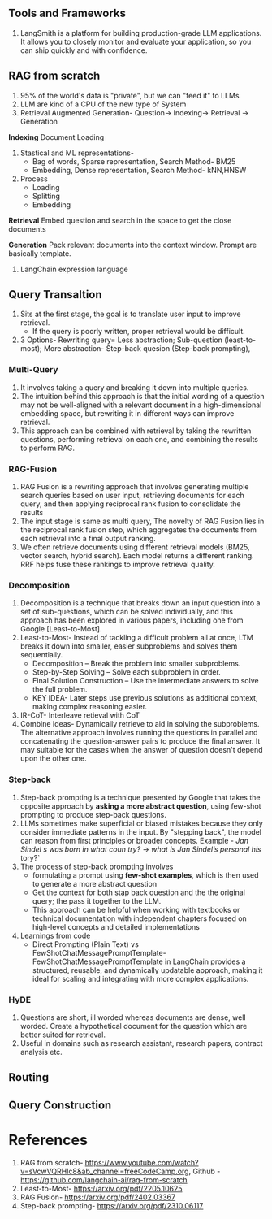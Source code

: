 ## Tools and Frameworks

1. LangSmith is a platform for building production-grade LLM applications. It allows you to closely monitor and evaluate your application, so you can ship quickly and with confidence.

## RAG from scratch

1. 95% of the world's data is "private", but we can "feed it" to LLMs
2. LLM are kind of a CPU of the new type of System
3. Retrieval Augmented Generation- Question-> Indexing-> Retrieval -> Generation

**Indexing**
Document Loading

1. Stastical and ML representations-
   - Bag of words, Sparse representation, Search Method- BM25
   - Embedding, Dense representation, Search Method- kNN,HNSW
2. Process
   - Loading
   - Splitting
   - Embedding

**Retrieval**
Embed question and search in the space to get the close documents

**Generation**
Pack relevant documents into the context window. Prompt are basically template.

1. LangChain expression language

## Query Transaltion

1. Sits at the first stage, the goal is to translate user input to improve retrieval.
   - If the query is poorly written, proper retrieval would be difficult.
2. 3 Options- Rewriting query= Less abstraction; Sub-question (least-to-most); More abstraction- Step-back quesion (Step-back prompting),

### Multi-Query

1. It involves taking a query and breaking it down into multiple queries.
2. The intuition behind this approach is that the initial wording of a question may not be well-aligned with a relevant document in a high-dimensional embedding space, but rewriting it in different ways can improve retrieval.
3. This approach can be combined with retrieval by taking the rewritten questions, performing retrieval on each one, and combining the results to perform RAG.

### RAG-Fusion

1. RAG Fusion is a rewriting approach that involves generating multiple search queries based on user input, retrieving documents for each query, and then applying reciprocal rank fusion to consolidate the results
2. The input stage is same as multi query, The novelty of RAG Fusion lies in the reciprocal rank fusion step, which aggregates the documents from each retrieval into a final output ranking.
3. We often retrieve documents using different retrieval models (BM25, vector search, hybrid search). Each model returns a different ranking. RRF helps fuse these rankings to improve retrieval quality.

### Decomposition

1. Decomposition is a technique that breaks down an input question into a set of sub-questions, which can be solved individually, and this approach has been explored in various papers, including one from Google [Least-to-Most].
2. Least-to-Most- Instead of tackling a difficult problem all at once, LTM breaks it down into smaller, easier subproblems and solves them sequentially.
   - Decomposition – Break the problem into smaller subproblems.
   - Step-by-Step Solving – Solve each subproblem in order.
   - Final Solution Construction – Use the intermediate answers to solve the full problem.
   - KEY IDEA- Later steps use previous solutions as additional context, making complex reasoning easier.
3. IR-CoT- Interleave retieval with CoT
4. Combine Ideas- Dynamically retrieve to aid in solving the subproblems. The alternative approach involves running the questions in parallel and concatenating the question-answer pairs to produce the final answer. It may suitable for the cases when the answer of question doesn't depend upon the other one.

### Step-back

1. Step-back prompting is a technique presented by Google that takes the opposite approach by **asking a more abstract question**, using few-shot prompting to produce step-back questions.
2. LLMs sometimes make superficial or biased mistakes because they only consider immediate patterns in the input.
   By "stepping back", the model can reason from first principles or broader concepts. Example - _Jan Sindel s was born in what coun
   try?_ -> _what is Jan Sindel’s personal his_
   tory?`
3. The process of step-back prompting involves
   - formulating a prompt using **few-shot examples**, which is then used to generate a more abstract question
   - Get the context for both stap back question and the the original query; the pass it together to the LLM.
   - This approach can be helpful when working with textbooks or technical documentation with independent chapters focused on high-level concepts and detailed implementations
4. Learnings from code
   - Direct Prompting (Plain Text) vs FewShotChatMessagePromptTemplate- FewShotChatMessagePromptTemplate in LangChain provides a structured, reusable, and dynamically updatable approach, making it ideal for scaling and integrating with more complex applications.

### HyDE

1. Questions are short, ill worded whereas documents are dense, well worded. Create a hypothetical document for the question which are better suited for retrieval.
2. Useful in domains such as research assistant, research papers, contract analysis etc.

## Routing

## Query Construction

# References

1. RAG from scratch- https://www.youtube.com/watch?v=sVcwVQRHIc8&ab_channel=freeCodeCamp.org, Github -https://github.com/langchain-ai/rag-from-scratch
2. Least-to-Most- https://arxiv.org/pdf/2205.10625
3. RAG Fusion- https://arxiv.org/pdf/2402.03367
4. Step-back prompting- https://arxiv.org/pdf/2310.06117

